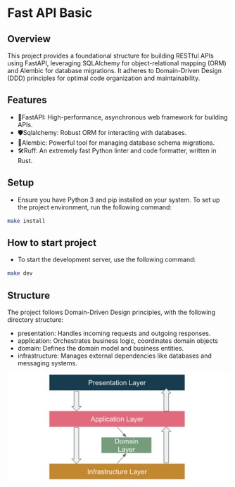 # Fast API Basic

## Overview

This project provides a foundational structure for building RESTful APIs using FastAPI, leveraging SQLAlchemy for object-relational mapping (ORM) and Alembic for database migrations. It adheres to Domain-Driven Design (DDD) principles for optimal code organization and maintainability.

## Features

- 🚀FastAPI: High-performance, asynchronous web framework for building APIs.
- 🛡️Sqlalchemy: Robust ORM for interacting with databases.
- 📘Alembic: Powerful tool for managing database schema migrations.
- 🛠️Ruff: An extremely fast Python linter and code formatter, written in Rust.

## Setup

- Ensure you have Python 3 and pip installed on your system. To set up the project environment, run the following command:

```bash
make install
```

## How to start project

- To start the development server, use the following command:

```bash
make dev
```

## Structure

The project follows Domain-Driven Design principles, with the following directory structure:

- presentation: Handles incoming requests and outgoing responses.
- application: Orchestrates business logic, coordinates domain objects
- domain: Defines the domain model and business entities.
- infrastructure: Manages external dependencies like databases and messaging systems.

![ddd](docs/images/ddd.png)
